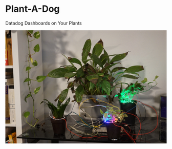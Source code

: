 # Plant-A-Dog
Datadog Dashboards on Your Plants

![Plant a Dog in Action](https://github.com/burningion/plantadog/raw/master/images/plantadog.jpg)
